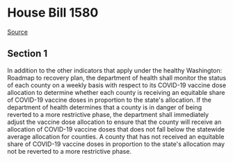 # House Bill 1580

[Source](http://lawfilesext.leg.wa.gov/biennium/2021-22/Xml/Bills/House%20Bills/1580.xml)
## Section 1
In addition to the other indicators that apply under the healthy Washington: Roadmap to recovery plan, the department of health shall monitor the status of each county on a weekly basis with respect to its COVID-19 vaccine dose allocation to determine whether each county is receiving an equitable share of COVID-19 vaccine doses in proportion to the state's allocation. If the department of health determines that a county is in danger of being reverted to a more restrictive phase, the department shall immediately adjust the vaccine dose allocation to ensure that the county will receive an allocation of COVID-19 vaccine doses that does not fall below the statewide average allocation for counties. A county that has not received an equitable share of COVID-19 vaccine doses in proportion to the state's allocation may not be reverted to a more restrictive phase.

